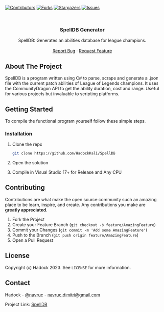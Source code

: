 [![Contributors][contributors-shield]][contributors-url]
[![Forks][forks-shield]][forks-url]
[![Stargazers][stars-shield]][stars-url]
[![Issues][issues-shield]][issues-url]



<!-- PROJECT LOGO -->
<br />
<p align="center">
  </a>

  <h3 align="center">SpellDB Generator</h3>

  <p align="center">
    SpellDB: Generates an abilities database for league champions.
    <br />
    <br />
    <a href="https://github.com/HadockKali/SpellDB/issues">Report Bug</a>
    ·
    <a href="https://github.com/HadockKali/SpellDB/issues">Request Feature</a>
  </p>
</p>




<!-- ABOUT THE PROJECT -->
## About The Project

SpellDB is a program written using C# to parse, scrape and generate a .json file with the current patch abilities of League of Legends champions. It uses the CommunityDragon API to get the ability duration, cost and range. Useful for various projects but invaluable to scripting platforms.

<!-- GETTING STARTED -->
## Getting Started

To compile the functional program yourself follow these simple steps.


### Installation

1. Clone the repo
   ```sh
   git clone https://github.com/HadockKali/SpellDB
   ```
2. Open the solution

3. Compile in Visual Studio 17+ for Release and Any CPU



<!-- CONTRIBUTING -->
## Contributing

Contributions are what make the open source community such an amazing place to be learn, inspire, and create. Any contributions you make are **greatly appreciated**.

1. Fork the Project
2. Create your Feature Branch (`git checkout -b feature/AmazingFeature`)
3. Commit your Changes (`git commit -m 'Add some AmazingFeature'`)
4. Push to the Branch (`git push origin feature/AmazingFeature`)
5. Open a Pull Request



<!-- LICENSE -->
## License

Copyright (c) Hadock 2023. See `LICENSE` for more information.



<!-- CONTACT -->
## Contact

Hadock - [@navruc](https://twitter.com/@navruc) - navruc.dimitri@gmail.com


Project Link: [SpellDB](https://github.com/HadockKali/SpellDB)



[contributors-shield]: https://img.shields.io/github/contributors/HadockKali/SpellDB.svg?style=for-the-badge
[contributors-url]: https://github.com/HadockKali/SpellDB/graphs/contributors
[forks-shield]: https://img.shields.io/github/forks/HadockKali/SpellDB.svg?style=for-the-badge
[forks-url]: https://github.com/HadockKali/SpellDB/network/members
[stars-shield]: https://img.shields.io/github/stars/HadockKali/SpellDB.svg?style=for-the-badge
[stars-url]: https://github.com/HadockKali/SpellDB/stargazers
[issues-shield]: https://img.shields.io/github/issues/HadockKali/SpellDB.svg?style=for-the-badge
[issues-url]: https://github.com/HadockKali/SpellDB/issues
[license-shield]: https://img.shields.io/github/license/HadockKali/SpellDB.svg?style=for-the-badge
[license-url]: https://github.com/HadockKali/SpellDB/blob/main/LICENSE.md
